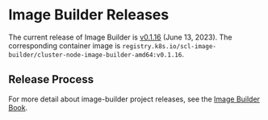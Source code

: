 # Image Builder Releases

The current release of Image Builder is [v0.1.16][] (June 13, 2023). The corresponding container image is `registry.k8s.io/scl-image-builder/cluster-node-image-builder-amd64:v0.1.16`.

## Release Process

For more detail about image-builder project releases, see the [Image Builder Book][].


[v0.1.16]: https://github.com/kubernetes-sigs/image-builder/releases/tag/v0.1.16
[Image Builder Book]: https://image-builder.sigs.k8s.io/capi/releasing.html
